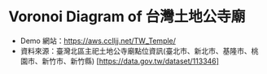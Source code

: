 # Voronoi Diagram of 台灣土地公寺廟

- Demo 網站：https://aws.cclljj.net/TW_Temple/
- 資料來源：臺灣北區主祀土地公寺廟點位資訊(臺北市、新北市、基隆市、桃園市、新竹市、新竹縣) [https://data.gov.tw/dataset/113346]
